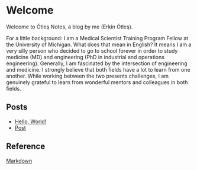 # Welcome

Welcome to Ötleş Notes, a blog by me (Erkin Ötleş).

For a little background: I am a Medical Scientist Training Program Fellow at the University of Michigan. What does that mean in English? It means I am a very silly person who decided to go to school forever in order to study medicine (MD) and engineering (PhD in industrial and operations engineering). Generally, I am fascinated by the intersection of engineering and medicine. I strongly believe that both fields have a lot to learn from one another. While working between the two presents challenges, I am genuinely grateful to learn from wonderful mentors and colleagues in both fields.

## Posts
* [Hello, World!](/posts/20220107_hello_world/readme.md)
* [Post](test_post.md)


## Reference
[Markdown](markdown.md)
